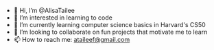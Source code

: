 - 👋 Hi, I’m @AlisaTailee
- 👀 I’m interested in learning to code
- 🌱 I’m currently learning computer science basics in Harvard's CS50
- 💞️ I’m looking to collaborate on fun projects that motivate me to learn
- 📫 How to reach me: ataileef@gmail.com

<!---
AlisaTailee/AlisaTailee is a ✨ special ✨ repository because its `README.md` (this file) appears on your GitHub profile.
You can click the Preview link to take a look at your changes.
--->
